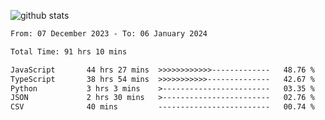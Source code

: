 
![github stats](https://github-readme-stats.vercel.app/api?username=realmahd1&show_icons=true&theme=codeSTACKr&hide_rank=true&count_private=true)

<!--START_SECTION:waka-->

```txt
From: 07 December 2023 - To: 06 January 2024

Total Time: 91 hrs 10 mins

JavaScript       44 hrs 27 mins  >>>>>>>>>>>>-------------   48.76 %
TypeScript       38 hrs 54 mins  >>>>>>>>>>>--------------   42.67 %
Python           3 hrs 3 mins    >------------------------   03.35 %
JSON             2 hrs 30 mins   >------------------------   02.76 %
CSV              40 mins         -------------------------   00.74 %
```

<!--END_SECTION:waka-->
